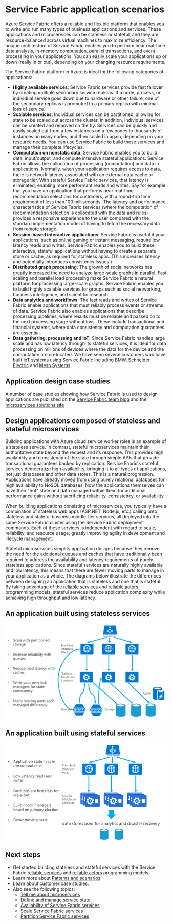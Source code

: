 <properties
    pageTitle="Application scenarios and design | Azure"
    description="Overview of categories of cloud applications in Service Fabric. Discusses application design that uses stateful and stateless services."
    services="service-fabric"
    documentationcenter=".net"
    author="msfussell"
    manager="timlt"
    editor="" />
<tags
    ms.assetid="3a8ca6ea-b8e9-4bc3-9e20-262437d2528e"
    ms.service="service-fabric"
    ms.devlang="dotnet"
    ms.topic="article"
    ms.tgt_pltfrm="NA"
    ms.workload="NA"
    ms.date="2/17/2017"
    wacn.date=""
    ms.author="mfussell" />

# Service Fabric application scenarios
Azure Service Fabric offers a reliable and flexible platform that enables you to write and run many types of business applications and services. These applications and microservices can be stateless or stateful, and they are resource-balanced across virtual machines to maximize efficiency. The unique architecture of Service Fabric enables you to perform near real-time data analysis, in-memory computation, parallel transactions, and event processing in your applications. You can easily scale your applications up or down (really in or out), depending on your changing resource requirements.

The Service Fabric platform in Azure is ideal for the following categories of applications:

* **Highly available services**: Service Fabric services provide fast failover by creating multiple secondary service replicas. If a node, process, or individual service goes down due to hardware or other failure, one of the secondary replicas is promoted to a primary replica with minimal loss of service.
* **Scalable services**: Individual services can be partitioned, allowing for state to be scaled out across the cluster. In addition, individual services can be created and removed on the fly. Services can be quickly and easily scaled out from a few instances on a few nodes to thousands of instances on many nodes, and then scaled in again, depending on your resource needs. You can use Service Fabric to build these services and manage their complete lifecycles.
* **Computation on nonstatic data**: Service Fabric enables you to build data, input/output, and compute intensive stateful applications. Service Fabric allows the collocation of processing (computation) and data in applications. Normally, when your application requires access to data, there is network latency associated with an external data cache or storage tier. With stateful Service Fabric services, that latency is eliminated, enabling more performant reads and writes. Say for example that you have an application that performs near real-time recommendation selections for customers, with a round-trip time requirement of less than 100 milliseconds. The latency and performance characteristics of Service Fabric services (where the computation of recommendation selection is collocated with the data and rules) provides a responsive experience to the user compared with the standard implementation model of having to fetch the necessary data from remote storage.  
* **Session-based interactive applications**: Service Fabric is useful if your applications, such as online gaming or instant messaging, require low latency reads and writes. Service Fabric enables you to build these interactive, stateful applications without having to create a separate store or cache, as required for stateless apps. (This increases latency and potentially introduces consistency issues.)
* **Distributed graph processing**: The growth of social networks has greatly increased the need to analyze large-scale graphs in parallel. Fast scaling and parallel load processing make Service Fabric a natural platform for processing large-scale graphs. Service Fabric enables you to build highly scalable services for groups such as social networking, business intelligence, and scientific research.
* **Data analytics and workflows**: The fast reads and writes of Service Fabric enable applications that must reliably process events or streams of data. Service Fabric also enables applications that describe processing pipelines, where results must be reliable and passed on to the next processing stage without loss. These include transactional and financial systems, where data consistency and computation guarantees are essential.
* **Data gathering, processing and IoT**: Since Service Fabric handles large scale and has low latency through its stateful services, it is ideal for data processing on millions of devices where the data for the device and the computation are co-located.
We have seen several customers who have built IoT systems using Service Fabric including [BMW](https://blogs.msdn.microsoft.com/azureservicefabric/2016/08/24/service-fabric-customer-profile-bmw-technology-corporation/),
[Schneider Electric](https://blogs.msdn.microsoft.com/azureservicefabric/2016/08/05/service-fabric-customer-profile-schneider-electric/) and
[Mesh Systems](https://blogs.msdn.microsoft.com/azureservicefabric/2016/06/20/service-fabric-customer-profile-mesh-systems/).

## Application design case studies
A number of case studies showing how Service Fabric is used to design applications are published on the [Service Fabric team blog](https://blogs.msdn.microsoft.com/azureservicefabric/tag/customer-profile/) and 
the [microservices solutions site](https://azure.microsoft.com/solutions/microservice-applications/)

## Design applications composed of stateless and stateful microservices
Building applications with Azure cloud service worker roles is an example of a stateless service. In contrast, stateful microservices maintain their authoritative state beyond the request and its response. This provides high availability and consistency of the state through simple APIs that provide transactional guarantees backed by replication. Service Fabric's stateful services democratize high availability, bringing it to all types of applications, not just databases and other data stores. This is a natural progression. Applications have already moved from using purely relational databases for high availability to NoSQL databases. Now the applications themselves can have their "hot" state and data managed within them for additional performance gains without sacrificing reliability, consistency, or availability.

When building applications consisting of microservices, you typically have a combination of stateless web apps (ASP.NET, Node.js, etc.) calling onto stateless and stateful business middle-tier services, all deployed into the same Service Fabric cluster using the Service Fabric deployment commands. Each of these services is independent with regard to scale, reliability, and resource usage, greatly improving agility in development and lifecycle management.

Stateful microservices simplify application designs because they remove the need for the additional queues and caches that have traditionally been required to address the availability and latency requirements of purely stateless applications. Since stateful services are naturally highly available and low latency, this means that there are fewer moving parts to manage in your application as a whole. The diagrams below illustrate the differences between designing an application that is stateless and one that is stateful. By taking advantage of the [reliable services](/documentation/articles/service-fabric-reliable-services-introduction/) and [reliable actors](/documentation/articles/service-fabric-reliable-actors-introduction/) programming models, stateful services reduce application complexity while achieving high throughput and low latency.

## An application built using stateless services
![Application using stateless service][Image1]

## An application built using stateful services
![Application using stateless service][Image2]

<!--Every topic should have next steps and links to the next logical set of content to keep the customer engaged-->
## Next steps
* Get started building stateless and stateful services with the Service Fabric
[reliable services](/documentation/articles/service-fabric-reliable-services-quick-start/) and [reliable actors](/documentation/articles/service-fabric-reliable-actors-get-started/) programming models.
* Learn more about [Patterns and scenarios](/documentation/articles/service-fabric-patterns-and-scenarios/).
* Learn about [customer case studies](https://mva.microsoft.com/en-US/training-courses/building-microservices-applications-on-azure-service-fabric-16747?l=qDJnf86yC_5206218965
).
* Also see the following topics:
    * [Tell me about microservices](/documentation/articles/service-fabric-overview-microservices/)
    * [Define and manage service state](/documentation/articles/service-fabric-concepts-state/)
    * [Availability of Service Fabric services](/documentation/articles/service-fabric-availability-services/)
    * [Scale Service Fabric services](/documentation/articles/service-fabric-concepts-scalability/)
    * [Partition Service Fabric services](/documentation/articles/service-fabric-concepts-partitioning/)

[Image1]: ./media/service-fabric-application-scenarios/AppwithStatelessServices.jpg
[Image2]: ./media/service-fabric-application-scenarios/AppwithStatefulServices.jpg

